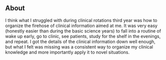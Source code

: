 ## About

I think what I struggled with during clinical rotations third year was how to organize the firehose of clinical information aimed at me. It was very easy (honestly easier than during
the basic science years) to fall into a routine of wake up early, go to clinic, see patients, study for the shelf in the evenings, and repeat. I got the details of the clinical information
down well enough, but what I felt was missing was a consistent way to organize my clinical knowledge and more importantly apply it to novel situations. 
